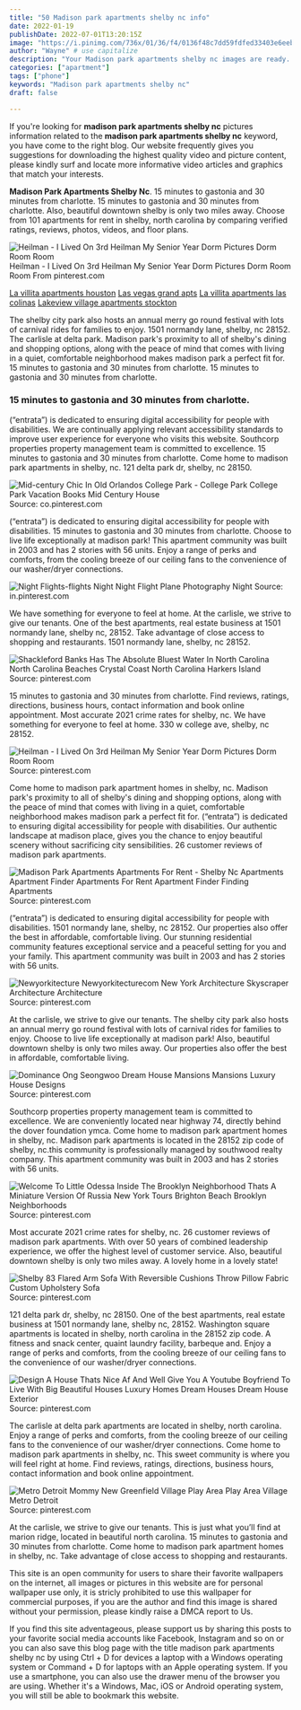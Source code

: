 ```yaml
---
title: "50 Madison park apartments shelby nc info"
date: 2022-01-19
publishDate: 2022-07-01T13:20:15Z
image: "https://i.pinimg.com/736x/01/36/f4/0136f48c7dd59fdfed33403e6eeb2bc5--metro-detroit-play-areas.jpg"
author: "Wayne" # use capitalize
description: "Your Madison park apartments shelby nc images are ready. Madison park apartments shelby nc are a topic that is being searched for and liked by netizens now. You can Get the Madison park apartments shelby nc files here. Get all free photos and vectors."
categories: ["apartment"]
tags: ["phone"]
keywords: "Madison park apartments shelby nc"
draft: false

---
```


If you're looking for **madison park apartments shelby nc** pictures information related to the **madison park apartments shelby nc** keyword, you have come to the right  blog.  Our website frequently  gives you  suggestions  for downloading  the highest  quality video and picture  content, please kindly surf and locate more informative video articles and graphics  that match your interests.

**Madison Park Apartments Shelby Nc**. 15 minutes to gastonia and 30 minutes from charlotte. 15 minutes to gastonia and 30 minutes from charlotte. Also, beautiful downtown shelby is only two miles away. Choose from 101 apartments for rent in shelby, north carolina by comparing verified ratings, reviews, photos, videos, and floor plans.

![Heilman - I Lived On 3rd Heilman My Senior Year Dorm Pictures Dorm Room Room](https://i.pinimg.com/736x/68/b5/db/68b5db83d77904739cbb72003f887344--dorm-pictures-meredith-college.jpg "Heilman - I Lived On 3rd Heilman My Senior Year Dorm Pictures Dorm Room Room")
Heilman - I Lived On 3rd Heilman My Senior Year Dorm Pictures Dorm Room Room From pinterest.com

[La villita apartments houston](/la-villita-apartments-houston/)
[Las vegas grand apts](/las-vegas-grand-apts/)
[La villita apartments las colinas](/la-villita-apartments-las-colinas/)
[Lakeview village apartments stockton](/lakeview-village-apartments-stockton/)

The shelby city park also hosts an annual merry go round festival with lots of carnival rides for families to enjoy. 1501 normandy lane, shelby, nc 28152. The carlisle at delta park. Madison park&#039;s proximity to all of shelby&#039;s dining and shopping options, along with the peace of mind that comes with living in a quiet, comfortable neighborhood makes madison park a perfect fit for. 15 minutes to gastonia and 30 minutes from charlotte. 15 minutes to gastonia and 30 minutes from charlotte.

### 15 minutes to gastonia and 30 minutes from charlotte.

(“entrata”) is dedicated to ensuring digital accessibility for people with disabilities. We are continually applying relevant accessibility standards to improve user experience for everyone who visits this website. Southcorp properties property management team is committed to excellence. 15 minutes to gastonia and 30 minutes from charlotte. Come home to madison park apartments in shelby, nc. 121 delta park dr, shelby, nc 28150.


![Mid-century Chic In Old Orlandos College Park - College Park College Park Vacation Books Mid Century House](https://i.pinimg.com/600x315/c2/ba/f3/c2baf399c0c965b103a6368750bd3019.jpg "Mid-century Chic In Old Orlandos College Park - College Park College Park Vacation Books Mid Century House")
Source: co.pinterest.com

(“entrata”) is dedicated to ensuring digital accessibility for people with disabilities. 15 minutes to gastonia and 30 minutes from charlotte. Choose to live life exceptionally at madison park! This apartment community was built in 2003 and has 2 stories with 56 units. Enjoy a range of perks and comforts, from the cooling breeze of our ceiling fans to the convenience of our washer/dryer connections.

![Night Flights-flights Night Night Flight Plane Photography Night](https://i.pinimg.com/736x/ef/ae/10/efae10b6d334a5fe9cdd45b03dee4b5b.jpg "Night Flights-flights Night Night Flight Plane Photography Night")
Source: in.pinterest.com

We have something for everyone to feel at home. At the carlisle, we strive to give our tenants. One of the best apartments, real estate business at 1501 normandy lane, shelby nc, 28152. Take advantage of close access to shopping and restaurants. 1501 normandy lane, shelby, nc 28152.

![Shackleford Banks Has The Absolute Bluest Water In North Carolina North Carolina Beaches Crystal Coast North Carolina Harkers Island](https://i.pinimg.com/736x/04/9f/5b/049f5b250935018872e3959d044140e3--north-carolina-attractions-north-carolina-beaches.jpg "Shackleford Banks Has The Absolute Bluest Water In North Carolina North Carolina Beaches Crystal Coast North Carolina Harkers Island")
Source: pinterest.com

15 minutes to gastonia and 30 minutes from charlotte. Find reviews, ratings, directions, business hours, contact information and book online appointment. Most accurate 2021 crime rates for shelby, nc. We have something for everyone to feel at home. 330 w college ave, shelby, nc 28152.

![Heilman - I Lived On 3rd Heilman My Senior Year Dorm Pictures Dorm Room Room](https://i.pinimg.com/736x/68/b5/db/68b5db83d77904739cbb72003f887344--dorm-pictures-meredith-college.jpg "Heilman - I Lived On 3rd Heilman My Senior Year Dorm Pictures Dorm Room Room")
Source: pinterest.com

Come home to madison park apartment homes in shelby, nc. Madison park&#039;s proximity to all of shelby&#039;s dining and shopping options, along with the peace of mind that comes with living in a quiet, comfortable neighborhood makes madison park a perfect fit for. (“entrata”) is dedicated to ensuring digital accessibility for people with disabilities. Our authentic landscape at madison place, gives you the chance to enjoy beautiful scenery without sacrificing city sensibilities. 26 customer reviews of madison park apartments.

![Madison Park Apartments Apartments For Rent - Shelby Nc Apartments Apartment Finder Apartments For Rent Apartment Finder Finding Apartments](https://i.pinimg.com/564x/1c/f6/c1/1cf6c1399cdb91fe954d1a0892aa3469--apartment-finder-nc.jpg "Madison Park Apartments Apartments For Rent - Shelby Nc Apartments Apartment Finder Apartments For Rent Apartment Finder Finding Apartments")
Source: pinterest.com

(“entrata”) is dedicated to ensuring digital accessibility for people with disabilities. 1501 normandy lane, shelby, nc 28152. Our properties also offer the best in affordable, comfortable living. Our stunning residential community features exceptional service and a peaceful setting for you and your family. This apartment community was built in 2003 and has 2 stories with 56 units.

![Newyorkitecture Newyorkitecturecom New York Architecture Skyscraper Architecture Architecture](https://i.pinimg.com/736x/1a/f9/6f/1af96f504ec1ba18bd358b0cadbeaad4--futuristic-architecture-amazing-architecture.jpg "Newyorkitecture Newyorkitecturecom New York Architecture Skyscraper Architecture Architecture")
Source: pinterest.com

At the carlisle, we strive to give our tenants. The shelby city park also hosts an annual merry go round festival with lots of carnival rides for families to enjoy. Choose to live life exceptionally at madison park! Also, beautiful downtown shelby is only two miles away. Our properties also offer the best in affordable, comfortable living.

![Dominance Ong Seongwoo Dream House Mansions Mansions Luxury House Designs](https://i.pinimg.com/736x/c4/b2/6c/c4b26c79f4ec4b9c6fa9ba0645f24979.jpg "Dominance Ong Seongwoo Dream House Mansions Mansions Luxury House Designs")
Source: pinterest.com

Southcorp properties property management team is committed to excellence. We are conveniently located near highway 74, directly behind the dover foundation ymca. Come home to madison park apartment homes in shelby, nc. Madison park apartments is located in the 28152 zip code of shelby, nc.this community is professionally managed by southwood realty company. This apartment community was built in 2003 and has 2 stories with 56 units.

![Welcome To Little Odessa Inside The Brooklyn Neighborhood Thats A Miniature Version Of Russia New York Tours Brighton Beach Brooklyn Neighborhoods](https://i.pinimg.com/736x/dd/f4/de/ddf4de56856a698b1f6745d03208da31--tour-new-york-new-york-city.jpg "Welcome To Little Odessa Inside The Brooklyn Neighborhood Thats A Miniature Version Of Russia New York Tours Brighton Beach Brooklyn Neighborhoods")
Source: pinterest.com

Most accurate 2021 crime rates for shelby, nc. 26 customer reviews of madison park apartments. With over 50 years of combined leadership experience, we offer the highest level of customer service. Also, beautiful downtown shelby is only two miles away. A lovely home in a lovely state!

![Shelby 83 Flared Arm Sofa With Reversible Cushions Throw Pillow Fabric Custom Upholstery Sofa](https://i.pinimg.com/736x/0c/a1/73/0ca173bb73b1878edb650449bc707d8e.jpg "Shelby 83 Flared Arm Sofa With Reversible Cushions Throw Pillow Fabric Custom Upholstery Sofa")
Source: pinterest.com

121 delta park dr, shelby, nc 28150. One of the best apartments, real estate business at 1501 normandy lane, shelby nc, 28152. Washington square apartments is located in shelby, north carolina in the 28152 zip code. A fitness and snack center, quaint laundry facility, barbeque and. Enjoy a range of perks and comforts, from the cooling breeze of our ceiling fans to the convenience of our washer/dryer connections.

![Design A House Thats Nice Af And Well Give You A Youtube Boyfriend To Live With Big Beautiful Houses Luxury Homes Dream Houses Dream House Exterior](https://i.pinimg.com/474x/2e/12/a8/2e12a8911d415fc53974f55e69080110.jpg "Design A House Thats Nice Af And Well Give You A Youtube Boyfriend To Live With Big Beautiful Houses Luxury Homes Dream Houses Dream House Exterior")
Source: pinterest.com

The carlisle at delta park apartments are located in shelby, north carolina. Enjoy a range of perks and comforts, from the cooling breeze of our ceiling fans to the convenience of our washer/dryer connections. Come home to madison park apartments in shelby, nc. This sweet community is where you will feel right at home. Find reviews, ratings, directions, business hours, contact information and book online appointment.

![Metro Detroit Mommy New Greenfield Village Play Area Play Area Village Metro Detroit](https://i.pinimg.com/736x/01/36/f4/0136f48c7dd59fdfed33403e6eeb2bc5--metro-detroit-play-areas.jpg "Metro Detroit Mommy New Greenfield Village Play Area Play Area Village Metro Detroit")
Source: pinterest.com

At the carlisle, we strive to give our tenants. This is just what you’ll find at marion ridge, located in beautiful north carolina. 15 minutes to gastonia and 30 minutes from charlotte. Come home to madison park apartment homes in shelby, nc. Take advantage of close access to shopping and restaurants.

This site is an open community for users to share their favorite wallpapers on the internet, all images or pictures in this website are for personal wallpaper use only, it is stricly prohibited to use this wallpaper for commercial purposes, if you are the author and find this image is shared without your permission, please kindly raise a DMCA report to Us.

If you find this site adventageous, please support us by sharing this posts to your favorite social media accounts like Facebook, Instagram and so on or you can also save this blog page with the title madison park apartments shelby nc by using Ctrl + D for devices a laptop with a Windows operating system or Command + D for laptops with an Apple operating system. If you use a smartphone, you can also use the drawer menu of the browser you are using. Whether it's a Windows, Mac, iOS or Android operating system, you will still be able to bookmark this website.
